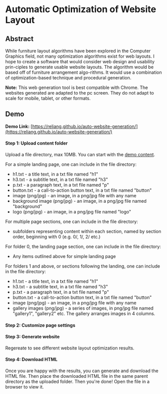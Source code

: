 # Automatic Optimization of Website Layout

## Abstract

While furniture layout algorithms have been explored in the Computer Graphics field, not many optimization algorithms exist for web layouts. I hope to create a software that would consider web design and usability prin-ciples to generate usable website layouts. The algorithm would be based off of furniture arrangement algo-rithms. It would use a combination of optimization-based technique and procedural generation.

**Note:** This web generation tool is best compatible with Chrome. The websites generated are adapted to the pc screen. They do not adapt to scale for mobile, tablet, or other formats.

## Demo

**Demo Link:** [https://reliang.github.io/auto-website-generation/](https://reliang.github.io/auto-website-generation/)

#### Step 1: Upload content folder

Upload a file directory, max 10MB. You can start with the [demo content](./demo-content).

For a simple landing page, one can include in the file directory:

*   h1.txt - a title text, in a txt file named "h1"
*   h3.txt - a subtitle text, in a txt file named "h3"
*   p.txt - a paragraph text, in a txt file named "p"
*   button.txt - a call-to-action button text, in a txt file named "button"
*   image (png/jpg) - an image, in a png/jpg file with any name
*   background image (png/jpg) - an image, in a png/jpg file named "background"
*   logo (png/jpg) - an image, in a png/jpg file named "logo"

For multiple page sections, one can include in the file directory:

*   subfolders representing content within each section, named by section order, beginning with 0 (e.g. 0/, 1/, 2/ etc.)

For folder 0, the landing page section, one can include in the file directory:

*   Any items outlined above for simple landing page

For folders 1 and above, or sections following the landing, one can include in the file directory:

*   h1.txt - a title text, in a txt file named "h1"
*   h3.txt - a subtitle text, in a txt file named "h3"
*   p.txt - a paragraph text, in a txt file named "p"
*   button.txt - a call-to-action button text, in a txt file named "button"
*   image (png/jpg) - an image, in a png/jpg file with any name
*   gallery images (png/jpg) - a series of images, in png/jpg file named "gallery1", "gallery2" etc. The gallery arranges images in 4 columns.

#### Step 2: Customize page settings

#### Step 3: Generate website

Regereate to see different website layout optimization results.

#### Step 4: Download HTML

Once you are happy with the results, you can generate and download the HTML file. Then place the downloaded HTML file in the same parent directory as the uploaded folder. Then you're done! Open the file in a browser to view it.
